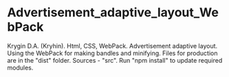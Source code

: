 # Advertisement_adaptive_layout_WebPack
Krygin D.A. (Kryhin).
Html, CSS, WebPack.
Advertisement adaptive layout. Using the WebPack for making bandles and minifying.
Files for production are in the "dist" folder. Sources - "src".
Run "npm install" to update required modules.
